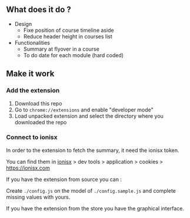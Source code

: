 ## What does it do ?
* Design
    * Fixe position of course timeline aside
    * Reduce header height in courses list
* Functionalities
  * Summary at flyover in a course
  * To do date for each module (hard coded)

## Make it work

### Add the extension
1. Download this repo
2. Go to `chrome://extensions` and enable "developer mode"
3. Load unpacked extension and select the directory where you downloaded the repo

### Connect to ionisx
In order to the extension to fetch the summary, it need the ionisx token.

You can find them in  [ionisx](https://ionisx.com) > dev tools > application > cookies > https://ionisx.com

If you have the extension from source you can :

Create `./config.js` on the model of `./config.sample.js` and complete missing values with yours. 

If you have the extension from the store you have the graphical interface.